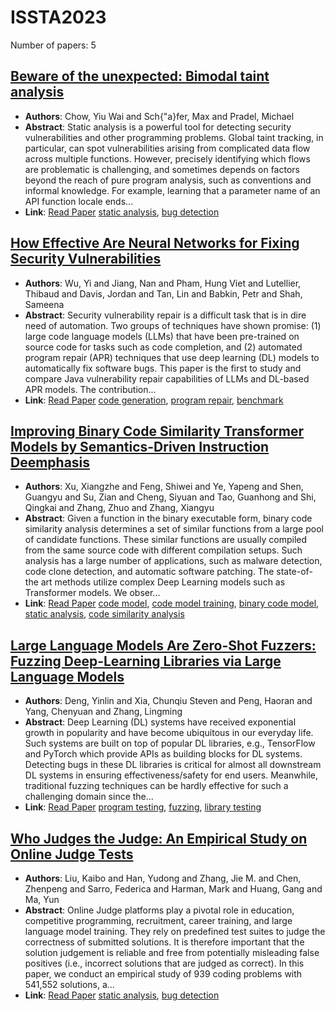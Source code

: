 # ISSTA2023

Number of papers: 5

## [Beware of the unexpected: Bimodal taint analysis](paper_4.md)
- **Authors**: Chow, Yiu Wai and Sch{\"a}fer, Max and Pradel, Michael
- **Abstract**: Static analysis is a powerful tool for detecting security vulnerabilities and other programming problems. Global taint tracking, in particular, can spot vulnerabilities arising from complicated data flow across multiple functions. However, precisely identifying which flows are problematic is challenging, and sometimes depends on factors beyond the reach of pure program analysis, such as conventions and informal knowledge. For example, learning that a parameter name of an API function locale ends...
- **Link**: [Read Paper](https://arxiv.org/pdf/2301.10545.pdf)
[static analysis](../../labels/static_analysis.md), [bug detection](../../labels/bug_detection.md)

## [How Effective Are Neural Networks for Fixing Security Vulnerabilities](paper_3.md)
- **Authors**: Wu, Yi and Jiang, Nan and Pham, Hung Viet and Lutellier, Thibaud and Davis, Jordan and Tan, Lin and Babkin, Petr and Shah, Sameena
- **Abstract**: Security vulnerability repair is a difficult task that is in dire need of automation. Two groups of techniques have shown promise: (1) large code language models (LLMs) that have been pre-trained on source code for tasks such as code completion, and (2) automated program repair (APR) techniques that use deep learning (DL) models to automatically fix software bugs. This paper is the first to study and compare Java vulnerability repair capabilities of LLMs and DL-based APR models. The contribution...
- **Link**: [Read Paper](https://doi.org/10.1145/3597926.3598135)
[code generation](../../labels/code_generation.md), [program repair](../../labels/program_repair.md), [benchmark](../../labels/benchmark.md)

## [Improving Binary Code Similarity Transformer Models by Semantics-Driven Instruction Deemphasis](paper_5.md)
- **Authors**: Xu, Xiangzhe and Feng, Shiwei and Ye, Yapeng and Shen, Guangyu and Su, Zian and Cheng, Siyuan and Tao, Guanhong and Shi, Qingkai and Zhang, Zhuo and Zhang, Xiangyu
- **Abstract**: Given a function in the binary executable form, binary code similarity analysis determines a set of similar functions from a large pool of candidate functions. These similar functions are usually compiled from the same source code with different compilation setups. Such analysis has a large number of applications, such as malware detection, code clone detection, and automatic software patching. The state-of-the art methods utilize complex Deep Learning models such as Transformer models. We obser...
- **Link**: [Read Paper](https://doi.org/10.1145/3597926.3598121)
[code model](../../labels/code_model.md), [code model training](../../labels/code_model_training.md), [binary code model](../../labels/binary_code_model.md), [static analysis](../../labels/static_analysis.md), [code similarity analysis](../../labels/code_similarity_analysis.md)

## [Large Language Models Are Zero-Shot Fuzzers: Fuzzing Deep-Learning Libraries via Large Language Models](paper_2.md)
- **Authors**: Deng, Yinlin and Xia, Chunqiu Steven and Peng, Haoran and Yang, Chenyuan and Zhang, Lingming
- **Abstract**: Deep Learning (DL) systems have received exponential growth in popularity and have become ubiquitous in our everyday life. Such systems are built on top of popular DL libraries, e.g., TensorFlow and PyTorch which provide APIs as building blocks for DL systems. Detecting bugs in these DL libraries is critical for almost all downstream DL systems in ensuring effectiveness/safety for end users. Meanwhile, traditional fuzzing techniques can be hardly effective for such a challenging domain since the...
- **Link**: [Read Paper](https://doi.org/10.1145/3597926.3598067)
[program testing](../../labels/program_testing.md), [fuzzing](../../labels/fuzzing.md), [library testing](../../labels/library_testing.md)

## [Who Judges the Judge: An Empirical Study on Online Judge Tests](paper_1.md)
- **Authors**: Liu, Kaibo and Han, Yudong and Zhang, Jie M. and Chen, Zhenpeng and Sarro, Federica and Harman, Mark and Huang, Gang and Ma, Yun
- **Abstract**: Online Judge platforms play a pivotal role in education, competitive programming, recruitment, career training, and large language model training. They rely on predefined test suites to judge the correctness of submitted solutions. It is therefore important that the solution judgement is reliable and free from potentially misleading false positives (i.e., incorrect solutions that are judged as correct). In this paper, we conduct an empirical study of 939 coding problems with 541,552 solutions, a...
- **Link**: [Read Paper](https://doi.org/10.1145/3597926.3598060)
[static analysis](../../labels/static_analysis.md), [bug detection](../../labels/bug_detection.md)